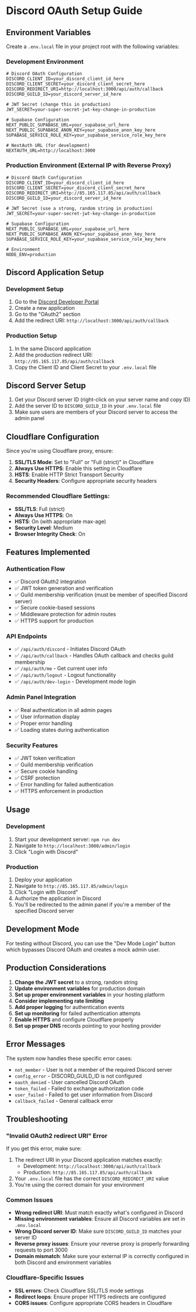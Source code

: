 # Discord OAuth Setup Guide

## Environment Variables

Create a `.env.local` file in your project root with the following variables:

### Development Environment
```env
# Discord OAuth Configuration
DISCORD_CLIENT_ID=your_discord_client_id_here
DISCORD_CLIENT_SECRET=your_discord_client_secret_here
DISCORD_REDIRECT_URI=http://localhost:3000/api/auth/callback
DISCORD_GUILD_ID=your_discord_server_id_here

# JWT Secret (change this in production)
JWT_SECRET=your-super-secret-jwt-key-change-in-production

# Supabase Configuration
NEXT_PUBLIC_SUPABASE_URL=your_supabase_url_here
NEXT_PUBLIC_SUPABASE_ANON_KEY=your_supabase_anon_key_here
SUPABASE_SERVICE_ROLE_KEY=your_supabase_service_role_key_here

# NextAuth URL (for development)
NEXTAUTH_URL=http://localhost:3000
```

### Production Environment (External IP with Reverse Proxy)
```env
# Discord OAuth Configuration
DISCORD_CLIENT_ID=your_discord_client_id_here
DISCORD_CLIENT_SECRET=your_discord_client_secret_here
DISCORD_REDIRECT_URI=http://85.165.117.85/api/auth/callback
DISCORD_GUILD_ID=your_discord_server_id_here

# JWT Secret (use a strong, random string in production)
JWT_SECRET=your-super-secret-jwt-key-change-in-production

# Supabase Configuration
NEXT_PUBLIC_SUPABASE_URL=your_supabase_url_here
NEXT_PUBLIC_SUPABASE_ANON_KEY=your_supabase_anon_key_here
SUPABASE_SERVICE_ROLE_KEY=your_supabase_service_role_key_here

# Environment
NODE_ENV=production
```

## Discord Application Setup

### Development Setup
1. Go to the [Discord Developer Portal](https://discord.com/developers/applications)
2. Create a new application
3. Go to the "OAuth2" section
4. Add the redirect URI: `http://localhost:3000/api/auth/callback`

### Production Setup
1. In the same Discord application
2. Add the production redirect URI: `http://85.165.117.85/api/auth/callback`
3. Copy the Client ID and Client Secret to your `.env.local` file

## Discord Server Setup

1. Get your Discord server ID (right-click on your server name and copy ID)
2. Add the server ID to `DISCORD_GUILD_ID` in your `.env.local` file
3. Make sure users are members of your Discord server to access the admin panel

## Cloudflare Configuration

Since you're using Cloudflare proxy, ensure:

1. **SSL/TLS Mode**: Set to "Full" or "Full (strict)" in Cloudflare
2. **Always Use HTTPS**: Enable this setting in Cloudflare
3. **HSTS**: Enable HTTP Strict Transport Security
4. **Security Headers**: Configure appropriate security headers

### Recommended Cloudflare Settings:
- **SSL/TLS**: Full (strict)
- **Always Use HTTPS**: On
- **HSTS**: On (with appropriate max-age)
- **Security Level**: Medium
- **Browser Integrity Check**: On

## Features Implemented

### Authentication Flow
- ✅ Discord OAuth2 integration
- ✅ JWT token generation and verification
- ✅ Guild membership verification (must be member of specified Discord server)
- ✅ Secure cookie-based sessions
- ✅ Middleware protection for admin routes
- ✅ HTTPS support for production

### API Endpoints
- ✅ `/api/auth/discord` - Initiates Discord OAuth
- ✅ `/api/auth/callback` - Handles OAuth callback and checks guild membership
- ✅ `/api/auth/me` - Get current user info
- ✅ `/api/auth/logout` - Logout functionality
- ✅ `/api/auth/dev-login` - Development mode login

### Admin Panel Integration
- ✅ Real authentication in all admin pages
- ✅ User information display
- ✅ Proper error handling
- ✅ Loading states during authentication

### Security Features
- ✅ JWT token verification
- ✅ Guild membership verification
- ✅ Secure cookie handling
- ✅ CSRF protection
- ✅ Error handling for failed authentication
- ✅ HTTPS enforcement in production

## Usage

### Development
1. Start your development server: `npm run dev`
2. Navigate to `http://localhost:3000/admin/login`
3. Click "Login with Discord"

### Production
1. Deploy your application
2. Navigate to `http://85.165.117.85/admin/login`
3. Click "Login with Discord"
4. Authorize the application in Discord
5. You'll be redirected to the admin panel if you're a member of the specified Discord server

## Development Mode

For testing without Discord, you can use the "Dev Mode Login" button which bypasses Discord OAuth and creates a mock admin user.

## Production Considerations

1. **Change the JWT secret** to a strong, random string
2. **Update environment variables** for production domain
3. **Set up proper environment variables** in your hosting platform
4. **Consider implementing rate limiting**
5. **Add proper logging** for authentication events
6. **Set up monitoring** for failed authentication attempts
7. **Enable HTTPS** and configure Cloudflare properly
8. **Set up proper DNS** records pointing to your hosting provider

## Error Messages

The system now handles these specific error cases:
- `not_member` - User is not a member of the required Discord server
- `config_error` - DISCORD_GUILD_ID is not configured
- `oauth_denied` - User cancelled Discord OAuth
- `token_failed` - Failed to exchange authorization code
- `user_failed` - Failed to get user information from Discord
- `callback_failed` - General callback error

## Troubleshooting

### "Invalid OAuth2 redirect URI" Error
If you get this error, make sure:
1. The redirect URI in your Discord application matches exactly:
   - Development: `http://localhost:3000/api/auth/callback`
   - Production: `http://85.165.117.85/api/auth/callback`
2. Your `.env.local` file has the correct `DISCORD_REDIRECT_URI` value
3. You're using the correct domain for your environment

### Common Issues
- **Wrong redirect URI**: Must match exactly what's configured in Discord
- **Missing environment variables**: Ensure all Discord variables are set in `.env.local`
- **Wrong Discord server ID**: Make sure `DISCORD_GUILD_ID` matches your server ID
- **Reverse proxy issues**: Ensure your reverse proxy is properly forwarding requests to port 3000
- **Domain mismatch**: Make sure your external IP is correctly configured in both Discord and environment variables

### Cloudflare-Specific Issues
- **SSL errors**: Check Cloudflare SSL/TLS mode settings
- **Redirect loops**: Ensure proper HTTPS redirects are configured
- **CORS issues**: Configure appropriate CORS headers in Cloudflare 